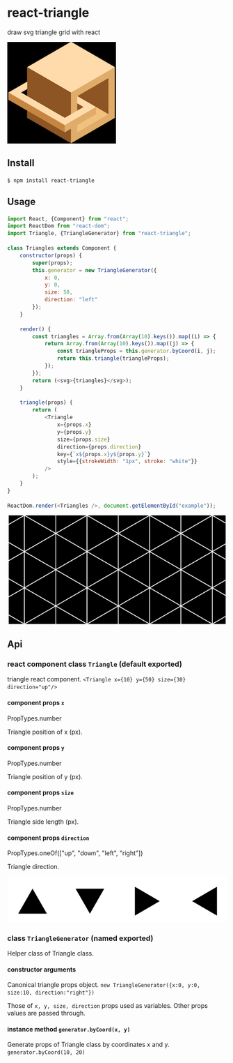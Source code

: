 # react-triangle
draw svg triangle grid with react

![img/screen.png](img/screen.png)

## Install

`$ npm install react-triangle`

## Usage

```javascript
import React, {Component} from "react";
import ReactDom from "react-dom";
import Triangle, {TriangleGenerator} from "react-triangle";

class Triangles extends Component {
    constructor(props) {
        super(props);
        this.generator = new TriangleGenerator({
            x: 0,
            y: 0,
            size: 50,
            direction: "left"
        });
    }

    render() {
        const triangles = Array.from(Array(10).keys()).map((i) => {
            return Array.from(Array(10).keys()).map((j) => {
                const triangleProps = this.generator.byCoord(i, j);
                return this.triangle(triangleProps);
            });
        });
        return (<svg>{triangles}</svg>);
    }

    triangle(props) {
        return (
            <Triangle
                x={props.x}
                y={props.y}
                size={props.size}
                direction={props.direction}
                key={`x${props.x}y${props.y}`}
                style={{strokeWidth: "1px", stroke: "white"}}
            />
        );
    }
}

ReactDom.render(<Triangles />, document.getElementById("example"));
```

![img/usagetriangles.png](img/usagetriangles.png)

## Api

### react component class `Triangle` (default exported)

triangle react component. `<Triangle x={10} y={50} size={30} direction="up"/>`

#### component props `x`

PropTypes.number

Triangle position of x (px).

#### component props `y`

PropTypes.number

Triangle position of y (px).

#### component props `size`

PropTypes.number

Triangle side length (px).

#### component props `direction`

PropTypes.oneOf(["up", "down", "left", "right"])

Triangle direction.

![img/directions.png](img/directions.png)

### class `TriangleGenerator` (named exported)

Helper class of Triangle class.

#### constructor arguments

Canonical triangle props object. `new TriangleGenerator({x:0, y:0, size:10, direction:"right"})`

Those of `x, y, size, direction` props used as variables. Other props values are passed through.

#### instance method `generator.byCoord(x, y)`

Generate props of Triangle class by coordinates x and y. `generator.byCoord(10, 20)`
